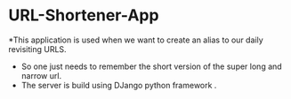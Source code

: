 # URL-Shortener-App

*This application is used when we want to create an alias to our daily revisiting URLS.
* So one just needs to remember the short version of the super long and narrow url.
* The server is build using DJango python framework .
